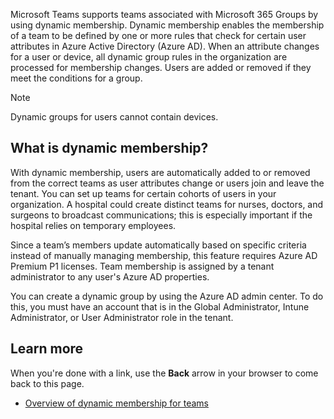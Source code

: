 Microsoft Teams supports teams associated with Microsoft 365 Groups by using dynamic membership. Dynamic membership enables the membership of a team to be defined by one or more rules that check for certain user attributes in Azure Active Directory (Azure AD). When an attribute changes for a user or device, all dynamic group rules in the organization are processed for membership changes. Users are added or removed if they meet the conditions for a group.

> [!NOTE]
> Dynamic groups for users cannot contain devices.

## What is dynamic membership?

With dynamic membership, users are automatically added to or removed from the correct teams as user attributes change or users join and leave the tenant. You can set up teams for certain cohorts of users in your organization. A hospital could create distinct teams for nurses, doctors, and surgeons to broadcast communications; this is especially important if the hospital relies on temporary employees.

Since a team’s members update automatically based on specific criteria instead of manually managing membership, this feature requires Azure AD Premium P1 licenses. Team membership is assigned by a tenant administrator to any user's Azure AD properties.

You can create a dynamic group by using the Azure AD admin center. To do this, you must have an account that is in the Global Administrator, Intune Administrator, or User Administrator role in the tenant.

## Learn more

When you're done with a link, use the **Back** arrow in your browser to come back to this page.

- [Overview of dynamic membership for teams](https://docs.microsoft.com/MicrosoftTeams/dynamic-memberships)
